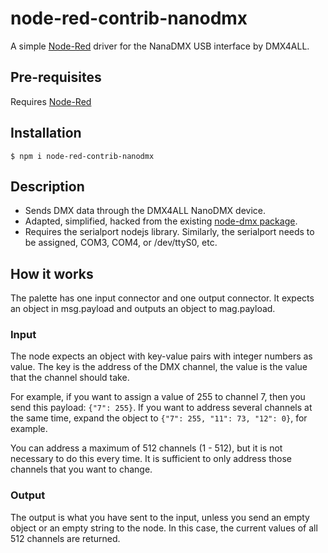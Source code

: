 # node-red-contrib-nanodmx

A simple [Node-Red](http://nodered.org) driver for the NanaDMX USB interface by DMX4ALL.

## Pre-requisites

Requires [Node-Red](http://nodered.org)

## Installation

    $ npm i node-red-contrib-nanodmx

## Description

* Sends DMX data through the DMX4ALL NanoDMX device.
* Adapted, simplified, hacked from the existing [node-dmx package](https://www.npmjs.com/package/dmx).
* Requires the serialport nodejs library. Similarly, the serialport needs to be assigned, COM3, COM4, or /dev/ttyS0, etc.

## How it works
The palette has one input connector and one output connector. It expects an object in msg.payload and outputs an object to mag.payload.

### Input
The node expects an object with key-value pairs with integer numbers as value. The key is the address of the DMX channel, the value is the value that the channel should take.

For example, if you want to assign a value of 255 to channel 7, then you send this payload: `{"7": 255}`. If you want to address several channels at the same time, expand the object to `{"7": 255, "11": 73, "12": 0}`, for example.

You can address a maximum of 512 channels (1 - 512), but it is not necessary to do this every time. It is sufficient to only address those channels that you want to change.

### Output
The output is what you have sent to the input, unless you send an empty object or an empty string to the node. In this case, the current values of all 512 channels are returned.

